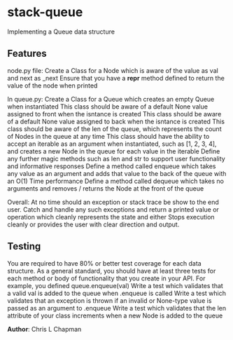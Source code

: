 # stack-queue

Implementing a Queue data structure

## Features

node.py file:
Create a Class for a Node which is aware of the value as val and next as _next
Ensure that you have a __repr__ method defined to return the value of the node when printed

In queue.py:
Create a Class for a Queue which creates an empty Queue when instantiated
This class should be aware of a default None value assigned to front when the isntance is created
This class should be aware of a default None value assigned to back when the isntance is created
This class should be aware of the len of the queue, which represents the count of Nodes in the queue at any time
This class should have the ability to accept an iterable as an argument when instantiated, such as [1, 2, 3, 4], and creates a new Node in the queue for each value in the iterable
Define any further magic methods such as len and str to support user functionality and informative responses
Define a method called enqueue which takes any value as an argument and adds that value to the back of the queue with an O(1) Time performance
Define a method called dequeue which takes no arguments and removes / returns the Node at the front of the queue

Overall:
At no time should an exception or stack trace be show to the end user. Catch and handle any such exceptions and return a printed value or operation which cleanly represents the state and either Stops execution cleanly or provides the user with clear direction and output.

## Testing

You are required to have 80% or better test coverage for each data structure.
As a general standard, you should have at least three tests for each method or body of functionality that you create in your API.
For example, you defined queue.enqueue(val)
Write a test which validates that a valid val is added to the queue when .enqueue is called
Write a test which validates that an exception is thrown if an invalid or None-type value is passed as an argument to .enqueue
Write a test which validates that the len attribute of your class increments when a new Node is added to the queue

**Author**: Chris L Chapman
